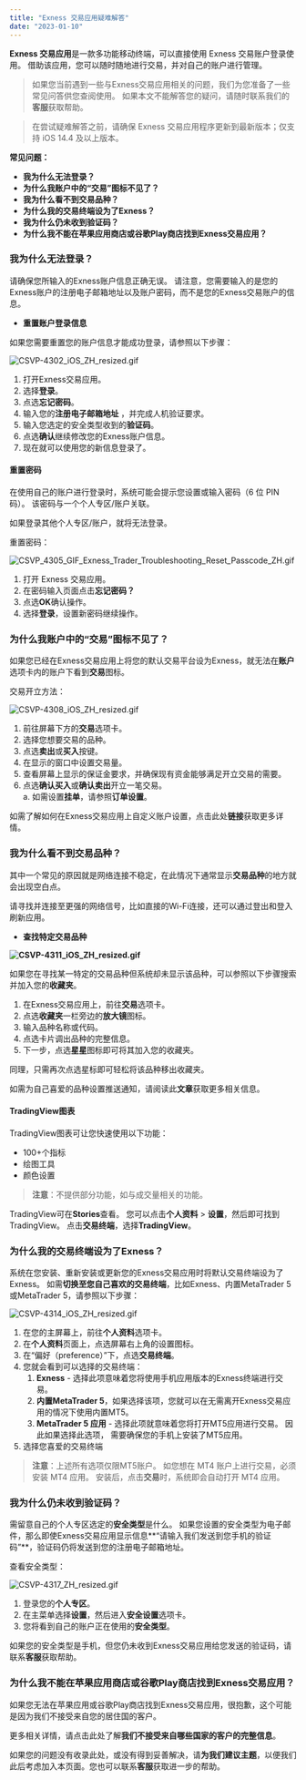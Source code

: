 ```yaml
---
title: "Exness 交易应用疑难解答"
date: "2023-01-10"
---
```


**Exness 交易应用**是一款多功能移动终端，可以直接使用 Exness 交易账户登录使用。 借助该应用，您可以随时随地进行交易，并对自己的账户进行管理。

> 如果您当前遇到一些与Exness交易应用相关的问题，我们为您准备了一些常见问答供您查阅使用。 如果本文不能解答您的疑问，请随时联系我们的**客服**获取帮助。

> 在尝试疑难解答之前，请确保 Exness 交易应用程序更新到最新版本；仅支持 iOS 14.4 及以上版本。

**常见问题：**

- **我为什么无法登录？**
- **为什么我账户中的“交易”图标不见了？**
- **我为什么看不到交易品种？**
- **为什么我的交易终端设为了Exness？**
- **我为什么仍未收到验证码？**
- **为什么我不能在苹果应用商店或谷歌Play商店找到Exness交易应用？**

### 我为什么无法登录？

请确保您所输入的Exness账户信息正确无误。 请注意，您需要输入的是您的Exness账户的注册电子邮箱地址以及账户密码，而不是您的Exness交易账户的信息。

- **重置账户登录信息**

如果您需要重置您的账户信息才能成功登录，请参照以下步骤：

![CSVP-4302_iOS_ZH_resized.gif](https://get.exness.help/hc/article_attachments/6277838223004)

1. 打开Exness交易应用。 
2. 选择**登录**。
3. 点选**忘记密码**。
4. 输入您的**注册电子邮箱地址** ，并完成人机验证要求。 
5. 输入您选定的安全类型收到的**验证码**。
6. 点选**确认**继续修改您的Exness账户信息。 
7. 现在就可以使用您的新信息登录了。

#### **重置密码**

在使用自己的账户进行登录时，系统可能会提示您设置或输入密码（6 位 PIN 码）。 该密码与一个个人专区/账户关联。

如果登录其他个人专区/账户，就将无法登录。

重置密码：

![CSVP_4305_GIF_Exness_Trader_Troubleshooting_Reset_Passcode_ZH.gif](https://get.exness.help/hc/article_attachments/6277999724316)

1. 打开 Exness 交易应用。
2. 在密码输入页面点击**忘记密码？**
3. 点选**OK**确认操作。
4. 选择**登录**，设置新密码继续操作。

### 为什么我账户中的“交易”图标不见了？

如果您已经在Exness交易应用上将您的默认交易平台设为Exness，就无法在**账户**选项卡内的账户下看到**交易**图标。

交易开立方法：

![CSVP-4308_iOS_ZH_resized.gif](https://get.exness.help/hc/article_attachments/6278219323420)

1. 前往屏幕下方的**交易**选项卡。 
2. 选择您想要交易的品种。 
3. 点选**卖出**或**买入**按键。
4. 在显示的窗口中设置交易量。
5. 查看屏幕上显示的保证金要求，并确保现有资金能够满足开立交易的需要。
6. 点选**确认买入**或**确认卖出**开立一笔交易。  
    a. 如需设置**挂单**，请参照**订单设置**。

如需了解如何在Exness交易应用上自定义账户设置，点击此处**链接**获取更多详情。

### 我为什么看不到交易品种？

其中一个常见的原因就是网络连接不稳定，在此情况下通常显示**交易品种**的地方就会出现空白点。 

请寻找并连接至更强的网络信号，比如直接的Wi-Fi连接，还可以通过登出和登入刷新应用。

- **查找特定交易品种**

**![CSVP-4311_iOS_ZH_resized.gif](https://get.exness.help/hc/article_attachments/6278528669596)**

如果您在寻找某一特定的交易品种但系统却未显示该品种，可以参照以下步骤搜索并加入您的**收藏夹**。

1. 在Exness交易应用上，前往**交易**选项卡。 
2. 点选**收藏夹**一栏旁边的**放大镜**图标。
3. 输入品种名称或代码。
4. 点选卡片调出品种的完整信息。
5. 下一步，点选**星星**图标即可将其加入您的收藏夹。

同理，只需再次点选星标即可轻松将该品种移出收藏夹。 

如需为自己喜爱的品种设置推送通知，请阅读此**文章**获取更多相关信息。 

#### TradingView图表

TradingView图表可让您快速使用以下功能：

- 100+个指标
- 绘图工具
- 颜色设置

> **注意**：不提供部分功能，如与成交量相关的功能。

TradingView可在**Stories**查看。 您可以点击**个人资料** > **设置**，然后即可找到TradingView。 点击**交易终端**，选择**TradingView**。

### 为什么我的交易终端设为了Exness？

系统在您安装、重新安装或更新您的Exness交易应用时将默认交易终端设为了Exness。 如需**切换至您自己喜欢的交易终端**，比如Exness、内置MetaTrader 5或MetaTrader 5，请参照以下步骤：

![CSVP-4314_iOS_ZH_resized.gif](https://get.exness.help/hc/article_attachments/6278827268892)

1. 在您的主屏幕上，前往**个人资料**选项卡。
2. 在**个人资料**页面上，点选屏幕右上角的设置图标。 
3. 在“偏好（preference）”下，点选**交易终端**。
4. 您就会看到可以选择的交易终端：
    1. **Exness** - 选择此项意味着您将使用手机应用版本的Exness终端进行交易。
    2. **内置MetaTrader 5**，如果选择该项，您就可以在无需离开Exness交易应用的情况下使用内置MT5。
    3. **MetaTrader 5 应用** - 选择此项就意味着您将打开MT5应用进行交易。 因此如果选择此选项， 需要确保您的手机上安装了MT5应用。
5. 选择您喜爱的交易终端

> **注意**：上述所有选项仅限MT5账户。 如您想在 MT4 账户上进行交易，必须安装 MT4 应用。 安装后，点击**交易**时，系统即会自动打开 MT4 应用。

### 我为什么仍未收到验证码？

需留意自己的个人专区选定的**安全类型**是什么。 如果您设置的安全类型为电子邮件，那么即使Exness交易应用显示信息**“请输入我们发送到您手机的验证码”**，验证码仍将发送到您的注册电子邮箱地址。

查看安全类型：

![CSVP-4317_ZH_resized.gif](https://get.exness.help/hc/article_attachments/6279049559324)

1. 登录您的**个人专区**。
2. 在主菜单选择**设置**，然后进入**安全设置**选项卡。
3. 您将看到自己的账户正在使用的**安全类型**。

如果您的安全类型是手机，但您仍未收到Exness交易应用给您发送的验证码，请联系**客服**获取帮助。 

### **为什么我不能在苹果应用商店或谷歌Play商店找到Exness交易应用？**

如果您无法在苹果应用或谷歌Play商店找到Exness交易应用，很抱歉，这个可能是因为我们不接受来自您的居住国的客户。 

更多相关详情，请点击此处了解**我们不接受来自哪些国家的客户的完整信息**。 

如果您的问题没有收录此处，或没有得到妥善解决，请**为我们建议主题**，以便我们此后考虑加入本页面。您也可以联系**客服**获取进一步的帮助。
